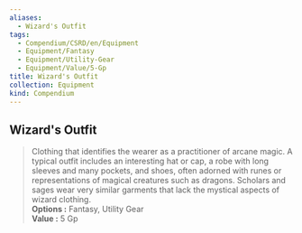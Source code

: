 ```yaml
---
aliases:
  - Wizard's Outfit
tags:
  - Compendium/CSRD/en/Equipment
  - Equipment/Fantasy
  - Equipment/Utility-Gear
  - Equipment/Value/5-Gp
title: Wizard's Outfit
collection: Equipment
kind: Compendium
---
```

## Wizard's Outfit  
  
>Clothing that identifies the wearer as a practitioner of arcane magic. A typical outfit includes an interesting hat or cap, a robe with long sleeves and many pockets, and shoes, often adorned with runes or representations of magical creatures such as dragons. Scholars and sages wear very similar garments that lack the mystical aspects of wizard clothing.  
> **Options :** Fantasy, Utility Gear  
> **Value :** 5 Gp